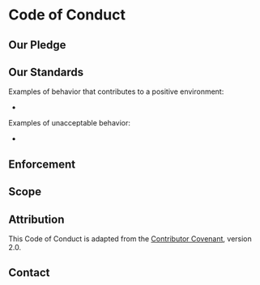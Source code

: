 # Code of Conduct

## Our Pledge

## Our Standards

Examples of behavior that contributes to a positive environment:

* 

Examples of unacceptable behavior:

* 

## Enforcement

## Scope


## Attribution

This Code of Conduct is adapted from the [Contributor Covenant](https://www.contributor-covenant.org/), version 2.0.

## Contact

